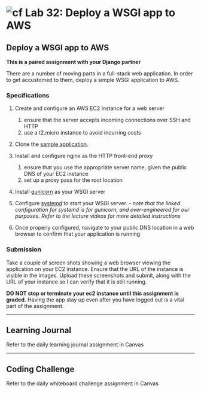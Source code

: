 # ![cf](http://i.imgur.com/7v5ASc8.png) Lab 32: Deploy a WSGI app to AWS

## Deploy a WSGI app to AWS

**This is a paired assignment with your Django partner**

There are a number of moving parts in a full-stack web application. In order to get accustomed to them, deploy a simple WSGI application to AWS.

### Specifications

  1. Create and configure an AWS EC2 Instance for a web server
     1. ensure that the server accepts incoming connections over SSH and HTTP
     2. use a t2.micro instance to avoid incurring costs
  2. Clone the [sample application](https://github.com/cewing/simple-bookapp).

  3. Install and configure nginx as the HTTP front-end proxy
     1. ensure that you use the appropriate server name, given the public DNS of your EC2 instance
     2. set up a proxy pass for the root location

  4. Install [gunicorn](http://docs.gunicorn.org/en/stable/index.html) as your WSGI server
  5. Configure [systemd](http://docs.gunicorn.org/en/stable/deploy.html#systemd) to start your WSGI server.
    - _note that the linked configuration for systemd is for gunicorn, and over-engineered for our purposes. Refer to the lecture videos for more detailed instructions_
  6. Once properly configured, navigate to your public DNS location in a web browser to confirm that your application is running

### Submission

Take a couple of screen shots showing a web browser viewing the application on your EC2 instance. Ensure that the URL of the instance is visible in the images. Upload these screenshots and submit, along with the URL of your instance so I can verify that it is still running.

 **DO NOT stop or terminate your ec2 instance until this assignment is graded.** Having the app stay up even after you have logged out is a vital part of the assignment.

---

## Learning Journal
Refer to the daily learning journal assignment in Canvas

---

## Coding Challenge
Refer to the daily whiteboard challenge assignment in Canvas
